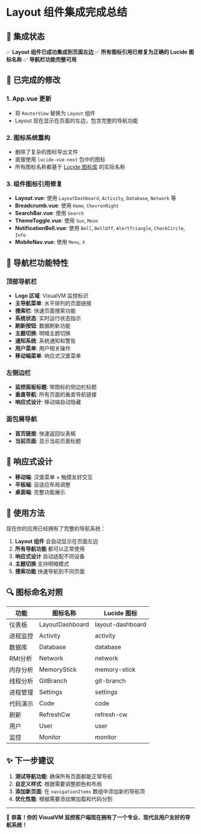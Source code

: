 # Layout 组件集成完成总结

## 🎯 集成状态

✅ **Layout 组件已成功集成到页面左边**
✅ **所有图标引用已修复为正确的 Lucide 图标名称**
✅ **导航栏功能完整可用**

## 🔧 已完成的修改

### 1. App.vue 更新
- 将 `RouterView` 替换为 `Layout` 组件
- Layout 现在显示在页面的左边，包含完整的导航功能

### 2. 图标系统重构
- 删除了复杂的图标导出文件
- 直接使用 `lucide-vue-next` 包中的图标
- 所有图标名称都基于 [Lucide 图标库](https://lucide.dev/icons/) 的实际名称

### 3. 组件图标引用修复
- **Layout.vue**: 使用 `LayoutDashboard`, `Activity`, `Database`, `Network` 等
- **Breadcrumb.vue**: 使用 `Home`, `ChevronRight`
- **SearchBar.vue**: 使用 `Search`
- **ThemeToggle.vue**: 使用 `Sun`, `Moon`
- **NotificationBell.vue**: 使用 `Bell`, `BellOff`, `AlertTriangle`, `CheckCircle`, `Info`
- **MobileNav.vue**: 使用 `Menu`, `X`

## 🎨 导航栏功能特性

### 顶部导航栏
- **Logo 区域**: VisualVM 监控标识
- **主导航菜单**: 水平排列的页面链接
- **搜索栏**: 快速页面搜索功能
- **系统状态**: 实时运行状态指示
- **刷新按钮**: 数据刷新功能
- **主题切换**: 明暗主题切换
- **通知系统**: 系统通知和警告
- **用户菜单**: 用户相关操作
- **移动端菜单**: 响应式汉堡菜单

### 左侧边栏
- **监控面板标题**: 带图标的侧边栏标题
- **垂直导航**: 所有页面的垂直导航链接
- **响应式设计**: 移动端自动隐藏

### 面包屑导航
- **首页链接**: 快速返回仪表板
- **当前页面**: 显示当前页面标题

## 📱 响应式设计

- **移动端**: 汉堡菜单 + 触摸友好交互
- **平板端**: 自适应布局调整
- **桌面端**: 完整功能展示

## 🚀 使用方法

现在你的应用已经拥有了完整的导航系统：

1. **Layout 组件** 会自动显示在页面左边
2. **所有导航功能** 都可以正常使用
3. **响应式设计** 自动适配不同设备
4. **主题切换** 支持明暗模式
5. **搜索功能** 快速导航到不同页面

## 🔍 图标命名对照

| 功能 | 图标名称 | Lucide 图标 |
|------|----------|-------------|
| 仪表板 | LayoutDashboard | layout-dashboard |
| 进程监控 | Activity | activity |
| 数据库 | Database | database |
| RMI分析 | Network | network |
| 内存分析 | MemoryStick | memory-stick |
| 线程分析 | GitBranch | git-branch |
| 进程管理 | Settings | settings |
| 代码演示 | Code | code |
| 刷新 | RefreshCw | refresh-cw |
| 用户 | User | user |
| 监控 | Monitor | monitor |

## ✨ 下一步建议

1. **测试导航功能**: 确保所有页面都能正常导航
2. **自定义样式**: 根据需要调整颜色和布局
3. **添加新页面**: 在 `navigationItems` 数组中添加新的导航项
4. **优化性能**: 根据需要添加懒加载和代码分割

---

🎉 **恭喜！你的 VisualVM 监控客户端现在拥有了一个专业、现代且用户友好的导航系统！**
